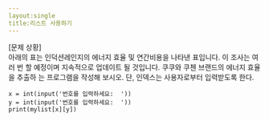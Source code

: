 ```yaml
---
layout:single
title:리스트 사용하기
---
```


[문제 상황]  
아래의 표는 인덕션레인지의 에너지 효율 및 연간비용을 나타낸 표입니다. 이 조사는 여러 번
할 예정이며 지속적으로 업데이트 될 것입니다. 쿠쿠와 쿠첸 브랜드의 에너지 효율을 추출하
는 프로그램을 작성해 보시오. 단, 인덱스는 사용자로부터 입력받도록 한다.
~~~mylist = [['가스라이터','GT-FY1000CK','179','127,000'],['린나이','LA10P','181','161,000'],['매직쉐프','MGER-IR18GW','189','129,000'],['일렉트로룩스','ETD29PKC','177','138,000'],['쿠첸','CIR-F151','188','137,000'],['쿠쿠','CIR-B101FB','190','159,000']]
x = int(input('번호를 입력하세요:  '))
y = int(input('번호를 입력하세요:  ')) 
print(mylist[x][y])
~~~
